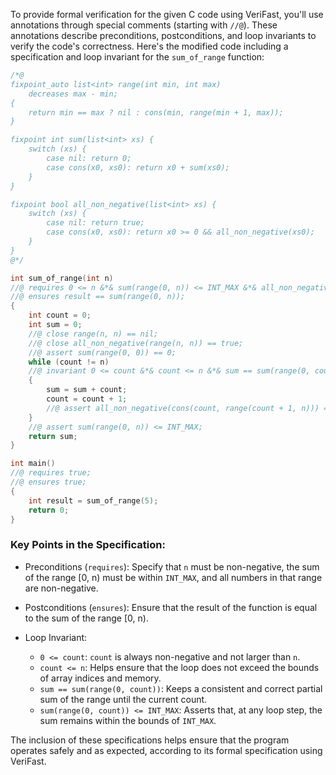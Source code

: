 To provide formal verification for the given C code using VeriFast, you'll use annotations through special comments (starting with `//@`). These annotations describe preconditions, postconditions, and loop invariants to verify the code's correctness. Here's the modified code including a specification and loop invariant for the `sum_of_range` function:

```c
/*@
fixpoint_auto list<int> range(int min, int max)
    decreases max - min;
{
    return min == max ? nil : cons(min, range(min + 1, max));
}

fixpoint int sum(list<int> xs) {
    switch (xs) {
        case nil: return 0;
        case cons(x0, xs0): return x0 + sum(xs0);
    }
}

fixpoint bool all_non_negative(list<int> xs) {
    switch (xs) {
        case nil: return true;
        case cons(x0, xs0): return x0 >= 0 && all_non_negative(xs0);
    }
}
@*/

int sum_of_range(int n)
//@ requires 0 <= n &*& sum(range(0, n)) <= INT_MAX &*& all_non_negative(range(0, n)) == true;
//@ ensures result == sum(range(0, n));
{
    int count = 0;
    int sum = 0;
    //@ close range(n, n) == nil;
    //@ close all_non_negative(range(n, n)) == true;
    //@ assert sum(range(0, 0)) == 0;
    while (count != n)
    //@ invariant 0 <= count &*& count <= n &*& sum == sum(range(0, count)) &*& sum(range(0, count)) <= INT_MAX;
    {
        sum = sum + count;
        count = count + 1;
        //@ assert all_non_negative(cons(count, range(count + 1, n))) == (count >= 0 && all_non_negative(range(count + 1, n)));
    }
    //@ assert sum(range(0, n)) <= INT_MAX;
    return sum;
}

int main()
//@ requires true;
//@ ensures true;
{
    int result = sum_of_range(5);
    return 0;
}
```

### Key Points in the Specification:

- Preconditions (`requires`): Specify that `n` must be non-negative, the sum of the range [0, n) must be within `INT_MAX`, and all numbers in that range are non-negative.
  
- Postconditions (`ensures`): Ensure that the result of the function is equal to the sum of the range [0, n).

- Loop Invariant:
  - `0 <= count`: `count` is always non-negative and not larger than `n`.
  - `count <= n`: Helps ensure that the loop does not exceed the bounds of array indices and memory.
  - `sum == sum(range(0, count))`: Keeps a consistent and correct partial sum of the range until the current count.
  - `sum(range(0, count)) <= INT_MAX`: Asserts that, at any loop step, the sum remains within the bounds of `INT_MAX`. 

The inclusion of these specifications helps ensure that the program operates safely and as expected, according to its formal specification using VeriFast.
